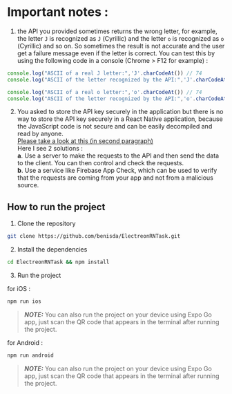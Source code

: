 # Important notes :
1. the API you provided sometimes returns the wrong letter, for example, the letter `J` is recognized as `Ј` (Cyrillic) and the letter `o` is recognized as `о` (Cyrillic) and so on.
So sometimes the result is not accurate and the user get a failure message even if the letter is correct.
You can test this by using the following code in a console (Chrome > F12 for example) :
```javascript
console.log("ASCII of a real J letter:",'J'.charCodeAt()) // 74
console.log("ASCII of the letter recognized by the API:",'Ј'.charCodeAt()) // 1032 (Cyrillic)
```

```javascript
console.log("ASCII of a real o letter:",'o'.charCodeAt()) // 74
console.log("ASCII of the letter recognized by the API:",'о'.charCodeAt()) // 1032 (Cyrillic)
```

2. You asked to store the API key securely in the application but there is no way to store the API key securely in a React Native application, because the JavaScript code is not secure and can be easily decompiled and read by anyone.<br>
[Please take a look at this (in second paragraph)](https://reactnative.dev/docs/security#storing-sensitive-info)<br>
Here I see 2 solutions :<br>
**a**. Use a server to make the requests to the API and then send the data to the client. You can then control and check the requests.<br>
**b**. Use a service like Firebase App Check, which can be used to verify that the requests are coming from your app and not from a malicious source.

## How to run the project

1. Clone the repository
```bash
git clone https://github.com/benisda/ElectreonRNTask.git
```

2. Install the dependencies
```bash
cd ElectreonRNTask && npm install
```

3. Run the project

for iOS :
```bash
npm run ios
```
> **_NOTE:_**  You can also run the project on your device using Expo Go app, just scan the QR code that appears in the terminal after running the project.

for Android :
```bash
npm run android
```
> **_NOTE:_**  You can also run the project on your device using Expo Go app, just scan the QR code that appears in the terminal after running the project.
